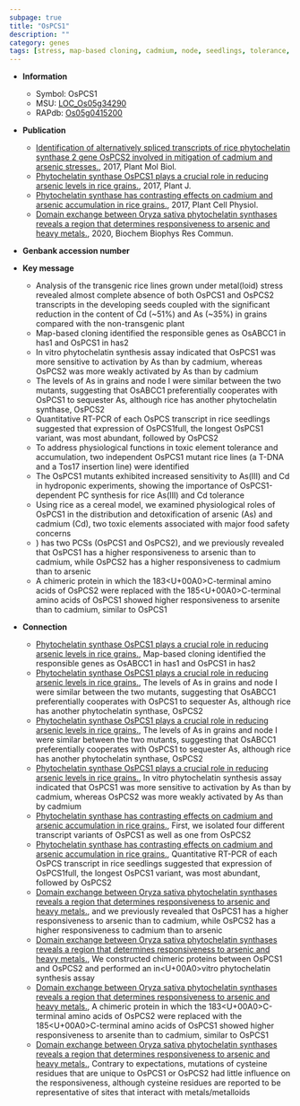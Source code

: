 ```yaml
---
subpage: true
title: "OsPCS1"
description: ""
category: genes
tags: [stress, map-based cloning, cadmium, node, seedlings, tolerance, arsenite]
---
```


* **Information**  
    + Symbol: OsPCS1  
    + MSU: [LOC_Os05g34290](http://rice.plantbiology.msu.edu/cgi-bin/ORF_infopage.cgi?orf=LOC_Os05g34290)  
    + RAPdb: [Os05g0415200](http://rapdb.dna.affrc.go.jp/viewer/gbrowse_details/irgsp1?name=Os05g0415200)  

* **Publication**  
    + [Identification of alternatively spliced transcripts of rice phytochelatin synthase 2 gene OsPCS2 involved in mitigation of cadmium and arsenic stresses.](http://www.ncbi.nlm.nih.gov/pubmed?term=Identification+of+alternatively+spliced+transcripts+of+rice+phytochelatin+synthase+2+gene+OsPCS2+involved+in+mitigation+of+cadmium+and+arsenic+stresses.%5BTitle%5D), 2017, Plant Mol Biol.
    + [Phytochelatin synthase OsPCS1 plays a crucial role in reducing arsenic levels in rice grains.](http://www.ncbi.nlm.nih.gov/pubmed?term=Phytochelatin+synthase+OsPCS1+plays+a+crucial+role+in+reducing+arsenic+levels+in+rice+grains.%5BTitle%5D), 2017, Plant J.
    + [Phytochelatin synthase has contrasting effects on cadmium and arsenic accumulation in rice grains.](http://www.ncbi.nlm.nih.gov/pubmed?term=Phytochelatin+synthase+has+contrasting+effects+on+cadmium+and+arsenic+accumulation+in+rice+grains.%5BTitle%5D), 2017, Plant Cell Physiol.
    + [Domain exchange between Oryza sativa phytochelatin synthases reveals a region that determines responsiveness to arsenic and heavy metals.](http://www.ncbi.nlm.nih.gov/pubmed?term=Domain+exchange+between+Oryza+sativa+phytochelatin+synthases+reveals+a+region+that+determines+responsiveness+to+arsenic+and+heavy+metals.%5BTitle%5D), 2020, Biochem Biophys Res Commun.

* **Genbank accession number**  

* **Key message**  
    + Analysis of the transgenic rice lines grown under metal(loid) stress revealed almost complete absence of both OsPCS1 and OsPCS2 transcripts in the developing seeds coupled with the significant reduction in the content of Cd (~51%) and As (~35%) in grains compared with the non-transgenic plant
    + Map-based cloning identified the responsible genes as OsABCC1 in has1 and OsPCS1 in has2
    + In vitro phytochelatin synthesis assay indicated that OsPCS1 was more sensitive to activation by As than by cadmium, whereas OsPCS2 was more weakly activated by As than by cadmium
    + The levels of As in grains and node I were similar between the two mutants, suggesting that OsABCC1 preferentially cooperates with OsPCS1 to sequester As, although rice has another phytochelatin synthase, OsPCS2
    + Quantitative RT-PCR of each OsPCS transcript in rice seedlings suggested that expression of OsPCS1full, the longest OsPCS1 variant, was most abundant, followed by OsPCS2
    + To address physiological functions in toxic element tolerance and accumulation, two independent OsPCS1 mutant rice lines (a T-DNA and a Tos17 insertion line) were identified
    + The OsPCS1 mutants exhibited increased sensitivity to As(III) and Cd in hydroponic experiments, showing the importance of OsPCS1-dependent PC synthesis for rice As(III) and Cd tolerance
    + Using rice as a cereal model, we examined physiological roles of OsPCS1 in the distribution and detoxification of arsenic (As) and cadmium (Cd), two toxic elements associated with major food safety concerns
    + ) has two PCSs (OsPCS1 and OsPCS2), and we previously revealed that OsPCS1 has a higher responsiveness to arsenic than to cadmium, while OsPCS2 has a higher responsiveness to cadmium than to arsenic
    + A chimeric protein in which the 183<U+00A0>C-terminal amino acids of OsPCS2 were replaced with the 185<U+00A0>C-terminal amino acids of OsPCS1 showed higher responsiveness to arsenite than to cadmium, similar to OsPCS1

* **Connection**  
    + [Phytochelatin synthase OsPCS1 plays a crucial role in reducing arsenic levels in rice grains.](http://www.ncbi.nlm.nih.gov/pubmed?term=Phytochelatin+synthase+OsPCS1+plays+a+crucial+role+in+reducing+arsenic+levels+in+rice+grains.%5BTitle%5D),  Map-based cloning identified the responsible genes as OsABCC1 in has1 and OsPCS1 in has2
    + [Phytochelatin synthase OsPCS1 plays a crucial role in reducing arsenic levels in rice grains.](http://www.ncbi.nlm.nih.gov/pubmed?term=Phytochelatin+synthase+OsPCS1+plays+a+crucial+role+in+reducing+arsenic+levels+in+rice+grains.%5BTitle%5D),  The levels of As in grains and node I were similar between the two mutants, suggesting that OsABCC1 preferentially cooperates with OsPCS1 to sequester As, although rice has another phytochelatin synthase, OsPCS2
    + [Phytochelatin synthase OsPCS1 plays a crucial role in reducing arsenic levels in rice grains.](http://www.ncbi.nlm.nih.gov/pubmed?term=Phytochelatin+synthase+OsPCS1+plays+a+crucial+role+in+reducing+arsenic+levels+in+rice+grains.%5BTitle%5D),  The levels of As in grains and node I were similar between the two mutants, suggesting that OsABCC1 preferentially cooperates with OsPCS1 to sequester As, although rice has another phytochelatin synthase, OsPCS2
    + [Phytochelatin synthase OsPCS1 plays a crucial role in reducing arsenic levels in rice grains.](http://www.ncbi.nlm.nih.gov/pubmed?term=Phytochelatin+synthase+OsPCS1+plays+a+crucial+role+in+reducing+arsenic+levels+in+rice+grains.%5BTitle%5D),  In vitro phytochelatin synthesis assay indicated that OsPCS1 was more sensitive to activation by As than by cadmium, whereas OsPCS2 was more weakly activated by As than by cadmium
    + [Phytochelatin synthase has contrasting effects on cadmium and arsenic accumulation in rice grains.](http://www.ncbi.nlm.nih.gov/pubmed?term=Phytochelatin+synthase+has+contrasting+effects+on+cadmium+and+arsenic+accumulation+in+rice+grains.%5BTitle%5D),  First, we isolated four different transcript variants of OsPCS1 as well as one from OsPCS2
    + [Phytochelatin synthase has contrasting effects on cadmium and arsenic accumulation in rice grains.](http://www.ncbi.nlm.nih.gov/pubmed?term=Phytochelatin+synthase+has+contrasting+effects+on+cadmium+and+arsenic+accumulation+in+rice+grains.%5BTitle%5D),  Quantitative RT-PCR of each OsPCS transcript in rice seedlings suggested that expression of OsPCS1full, the longest OsPCS1 variant, was most abundant, followed by OsPCS2
    + [Domain exchange between Oryza sativa phytochelatin synthases reveals a region that determines responsiveness to arsenic and heavy metals.](OsPCS1+and+OsPCS2), and we previously revealed that OsPCS1 has a higher responsiveness to arsenic than to cadmium, while OsPCS2 has a higher responsiveness to cadmium than to arsenic
    + [Domain exchange between Oryza sativa phytochelatin synthases reveals a region that determines responsiveness to arsenic and heavy metals.](http://www.ncbi.nlm.nih.gov/pubmed?term=Domain+exchange+between+Oryza+sativa+phytochelatin+synthases+reveals+a+region+that+determines+responsiveness+to+arsenic+and+heavy+metals.%5BTitle%5D),  We constructed chimeric proteins between OsPCS1 and OsPCS2 and performed an in<U+00A0>vitro phytochelatin synthesis assay
    + [Domain exchange between Oryza sativa phytochelatin synthases reveals a region that determines responsiveness to arsenic and heavy metals.](http://www.ncbi.nlm.nih.gov/pubmed?term=Domain+exchange+between+Oryza+sativa+phytochelatin+synthases+reveals+a+region+that+determines+responsiveness+to+arsenic+and+heavy+metals.%5BTitle%5D),  A chimeric protein in which the 183<U+00A0>C-terminal amino acids of OsPCS2 were replaced with the 185<U+00A0>C-terminal amino acids of OsPCS1 showed higher responsiveness to arsenite than to cadmium, similar to OsPCS1
    + [Domain exchange between Oryza sativa phytochelatin synthases reveals a region that determines responsiveness to arsenic and heavy metals.](http://www.ncbi.nlm.nih.gov/pubmed?term=Domain+exchange+between+Oryza+sativa+phytochelatin+synthases+reveals+a+region+that+determines+responsiveness+to+arsenic+and+heavy+metals.%5BTitle%5D),  Contrary to expectations, mutations of cysteine residues that are unique to OsPCS1 or OsPCS2 had little influence on the responsiveness, although cysteine residues are reported to be representative of sites that interact with metals/metalloids



